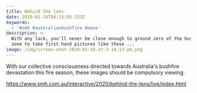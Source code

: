 ```yaml
---
title: Behind the lens
date: 2020-01-16T04:13:03.233Z
keywords:
  - '#smh #australianbushfire #news'
description: >-
  With any luck, you'll never be close enough to ground zero of the bushfire
  zone to take first hand pictures like these ... 
image: /img/screen-shot-2020-01-16-at-3.14.13-pm.png
---
```

With our collective consciousness directed towards Australia's bushfire devastation this fire season, these images should be compulsory viewing. 



https://www.smh.com.au/interactive/2020/behind-the-lens/live/index.html
